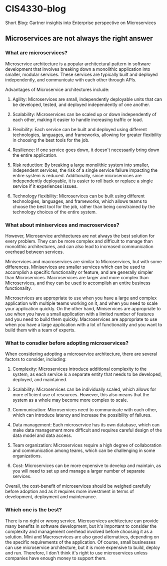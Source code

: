 # CIS4330-blog
Short Blog: Gartner insights into Enterprise perspective on Microservices 


## Microservices are not always the right answer

### What are microservices?

Microservice architecture is a popular architectural pattern in software development that involves breaking down a monolithic application into smaller, modular services. These services are typically built and deployed independently, and communicate with each other through APIs.

Advantages of Microservice architectures include:

1. Agility: Microservices are small, independently deployable units that can be developed, tested, and deployed independently of one another. 

2. Scalability: Microservices can be scaled up or down independently of each other, making it easier to handle increasing traffic or load.

3. Flexibility: Each service can be built and deployed using different technologies, languages, and frameworks, allowing for greater flexibility in choosing the best tools for the job.

4. Resilience: If one service goes down, it doesn't necessarily bring down the entire application.

5. Risk reduction: By breaking a large monolithic system into smaller, independent services, the risk of a single service failure impacting the entire system is reduced. Additionally, since microservices are independently deployable, it is easier to roll back or replace a single service if it experiences issues.

6. Technology flexibility: Microservices can be built using different technologies, languages, and frameworks, which allows teams to choose the best tool for the job, rather than being constrained by the technology choices of the entire system.


### What about miniservices and macroservices?

However, Microservice architectures are not always the best solution for every problem. They can be more complex and difficult to manage than monolithic architectures, and can also lead to increased communication overhead between services.

Miniservices and macroservices are similar to Microservices, but with some differences. Miniservices are smaller services which can be used to accomplish a specific functionality or feature, and are generally simpler than Microservices. Macroservices are larger and more complex than Microservices, and they can be used to accomplish an entire business functionality.

Microservices are appropriate to use when you have a large and complex application with multiple teams working on it, and when you need to scale your application quickly. On the other hand, Miniservices are appropriate to use when you have a small application with a limited number of features and you need to build them quickly. Macroservices are appropriate to use when you have a large application with a lot of functionality and you want to build them with a team of experts.

### What to consdier before adopting microservices?  
When considering adopting a microservice architecture, there are several factors to consider, including:

1. Complexity: Microservices introduce additional complexity to the system, as each service is a separate entity that needs to be developed, deployed, and maintained.

2. Scalability: Microservices can be individually scaled, which allows for more efficient use of resources. However, this also means that the system as a whole may become more complex to scale.

3. Communication: Microservices need to communicate with each other, which can introduce latency and increase the possibility of failures.

4. Data management: Each microservice has its own database, which can make data management more difficult and requires careful design of the data model and data access.

5. Team organization: Microservices require a high degree of collaboration and communication among teams, which can be challenging in some organizations.

6. Cost: Microservices can be more expensive to develop and maintain, as you will need to set up and manage a larger number of separate services.

Overall, the cost-benefit of microservices should be weighed carefully before adoption and as it requires more investment in terms of development, deployment and maintenance.


### Which one is the best?

There is no right or wrong service. Microservices architecture can provide many benefits in software development, but it's important to consider the complexity and management overhead involved before choosing it as a solution. Mini and Macroservices are also good alternatives, depending on the specific requirements of the application.
Of course, small businesses can use microservice architecture, but it is more expensive to build, deploy and run. Therefore, I don't think it's right to use microservices unless companies have enough money to support them.
